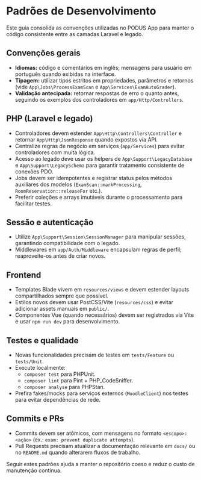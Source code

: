 # Padrões de Desenvolvimento

Este guia consolida as convenções utilizadas no PODUS App para manter o
código consistente entre as camadas Laravel e legado.

## Convenções gerais
- **Idiomas:** código e comentários em inglês; mensagens para usuário em
  português quando exibidas na interface.
- **Tipagem:** utilizar tipos estritos em propriedades, parâmetros e
  retornos (vide `App\Jobs\ProcessExamScan` e `App\Services\ExamAutoGrader`).
- **Validação antecipada:** retornar respostas de erro o quanto antes,
  seguindo os exemplos dos controladores em `app/Http/Controllers`.

## PHP (Laravel e legado)
- Controladores devem estender `App\Http\Controllers\Controller` e
  retornar `App\Http\JsonResponse` quando expostos via API.
- Centralize regras de negócio em serviços (`app/Services`) para evitar
  controladores com muita lógica.
- Acesso ao legado deve usar os helpers de `App\Support\LegacyDatabase`
  e `App\Support\LegacySchema` para garantir tratamento consistente de
  conexões PDO.
- Jobs devem ser idempotentes e registrar status pelos métodos auxiliares
  dos modelos (`ExamScan::markProcessing`, `RoomReservation::releaseFor` etc.).
- Preferir coleções e arrays imutáveis durante o processamento para
  facilitar testes.

## Sessão e autenticação
- Utilize `App\Support\Session\SessionManager` para manipular sessões,
  garantindo compatibilidade com o legado.
- Middlewares em `app/Auth/Middleware` encapsulam regras de perfil;
  reaproveite-os antes de criar novos.

## Frontend
- Templates Blade vivem em `resources/views` e devem estender layouts
  compartilhados sempre que possível.
- Estilos novos devem usar PostCSS/Vite (`resources/css`) e evitar
  adicionar assets manuais em `public/`.
- Componentes Vue (quando necessários) devem ser registrados via Vite e
  usar `npm run dev` para desenvolvimento.

## Testes e qualidade
- Novas funcionalidades precisam de testes em `tests/Feature` ou
  `tests/Unit`.
- Execute localmente:
  - `composer test` para PHPUnit.
  - `composer lint` para Pint + PHP_CodeSniffer.
  - `composer analyse` para PHPStan.
- Prefira fakes/mocks para serviços externos (`MoodleClient`) nos testes
  para evitar dependências de rede.

## Commits e PRs
- Commits devem ser atômicos, com mensagens no formato `<escopo>: <ação>`
  (ex.: `exam: prevent duplicate attempts`).
- Pull Requests precisam atualizar a documentação relevante em `docs/`
  ou no `README.md` quando alterarem fluxos de trabalho.

Seguir estes padrões ajuda a manter o repositório coeso e reduz o custo
de manutenção contínua.
